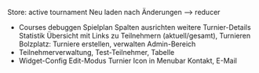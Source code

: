 Store: active tournament
Neu laden nach Änderungen --> reducer
- Courses debuggen
Spielplan Spalten ausrichten
weitere Turnier-Details
Statistik Übersicht mit Links zu Teilnehmern (aktuell/gesamt), Turnieren
Bolzplatz: Turniere erstellen, verwalten
Admin-Bereich
- Teilnehmerverwaltung, Test-Teilnehmer, Tabelle
- Widget-Config
Edit-Modus Turnier
Icon in Menubar
Kontakt, E-Mail